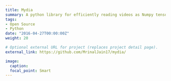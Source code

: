 ```yaml
---
title: Mydia
summary: A python library for efficiently reading videos as Numpy tensors.
tags:
- Open Source
- Python
date: "2016-04-27T00:00:00Z"
weight: 20

# Optional external URL for project (replaces project detail page).
external_link: https://github.com/MrinalJain17/mydia/

image:
  caption:
  focal_point: Smart
---
```

